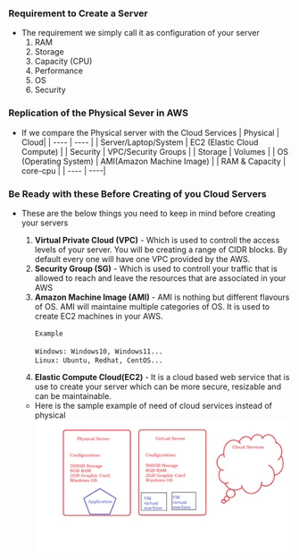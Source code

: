 ### Requirement to Create a Server
- The requirement we simply call it as configuration of your server
    1. RAM
    2. Storage
    3. Capacity (CPU)
    4. Performance
    5. OS
    6. Security

### Replication of the Physical Sever in AWS
- If we compare the Physical server with the Cloud Services
| Physical | Cloud|
| ---- | ---- |
| Server/Laptop/System | EC2 (Elastic Cloud Compute) |
| Security | VPC/Security Groups |
| Storage | Volumes |
| OS (Operating System) | AMI(Amazon Machine Image) |
| RAM & Capacity | core-cpu |
| ---- | ----| 

### Be Ready with these Before Creating of you Cloud Servers
- These are the below things you need to keep in mind before creating your servers
    1. **Virtual Private Cloud (VPC)** - Which is used to controll the access levels of your server. You will be creating a range of CIDR blocks. By default every one will have one VPC provided by the AWS. 
    2. **Security Group (SG)** - Which is used to controll your traffic that is allowed to reach and leave the resources that are associated in your AWS
    3. **Amazon Machine Image (AMI)** - AMI is nothing but different flavours of OS. AMI will maintaine multiple categories of OS. It is used to create EC2 machines in your AWS.
        ```
        Example
        
        Windows: Windows10, Windows11...
        Linux: Ubuntu, Redhat, CentOS...
        ```
    4. **Elastic Compute Cloud(EC2)** -  It is a cloud based web service that is use to create your server which can be more secure, resizable and can be maintainable.
    
    - Here is the sample example of need of cloud services instead of physical
    ![Privew](./Images/j14.png)